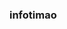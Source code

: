 ###  infotimao

<!--
**infotimao/infotimao** is a ✨ _special_ ✨ repository because its `README.md` (this file) appears on your GitHub profile.

Here are some ideas to get you started:

- 🔭 I’m currently working on ... nada
- 🌱 I’m currently learning ... revolução francesa e teorema de pitagoras
- 👯 I’m looking to collaborate on ... minha vida
- 🤔 I’m looking for help with ... Deus 
- 💬 Ask me about ... qualquer coisa
- 📫 How to reach me: ... insta fi
- 😄 Pronouns: ... ela dela 
- ⚡ Fun fact: ... nenhuma, só a dificuldade q eu to tendo nisso mDs
-->
